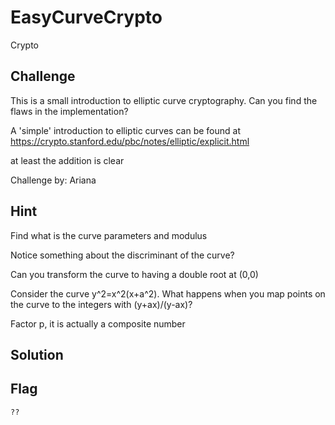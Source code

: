 # EasyCurveCrypto
Crypto

## Challenge 

This is a small introduction to elliptic curve cryptography. Can you find the flaws in the implementation?

A 'simple' introduction to elliptic curves can be found at https://crypto.stanford.edu/pbc/notes/elliptic/explicit.html

at least the addition is clear

Challenge by: Ariana

## Hint

Find what is the curve parameters and modulus

Notice something about the discriminant of the curve?

Can you transform the curve to having a double root at (0,0)

Consider the curve y^2=x^2(x+a^2). What happens when you map points on the curve to the integers with (y+ax)/(y-ax)?

Factor p, it is actually a composite number



## Solution


## Flag

	??